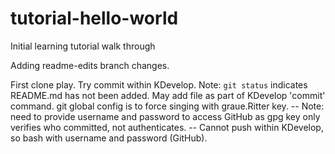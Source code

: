 # tutorial-hello-world
Initial learning tutorial walk through

Adding readme-edits branch changes.

First clone play. Try commit within KDevelop. Note: `git status` indicates README.md has not been added. May add file as part of KDevelop 'commit' command. git global config is to force singing with graue.Ritter key.
-- Note: need to provide username and password to access GitHub as gpg key only verifies who committed, not authenticates.
-- Cannot push within KDevelop, so bash with username and password (GitHub).
